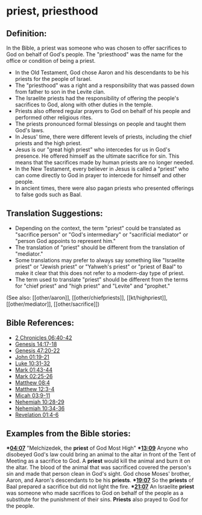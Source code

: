 # priest, priesthood #

## Definition: ##

In the Bible, a priest was someone who was chosen to offer sacrifices to God on behalf of God's people. The "priesthood" was the name for the office or condition of being a priest.

* In the Old Testament, God chose Aaron and his descendants to be his priests for the people of Israel.
* The "priesthood" was a right and a responsibility that was passed down from father to son in the Levite clan.
* The Israelite priests had the responsibility of offering the people's sacrifices to God, along with other duties in the temple.
* Priests also offered regular prayers to God on behalf of his people and performed other religious rites.
* The priests pronounced formal blessings on people and taught them God's laws.
* In Jesus' time, there were different levels of priests, including the chief priests and the high priest.
* Jesus is our "great high priest" who intercedes for us in God's presence. He offered himself as the ultimate sacrifice for sin. This means that the sacrifices made by human priests are no longer needed.
* In the New Testament, every believer in Jesus is called a "priest" who can come directly to God in prayer to intercede for himself and other people.
* In ancient times, there were also pagan priests who presented offerings to false gods such as Baal.

## Translation Suggestions: ##

* Depending on the context, the term "priest" could be translated as "sacrifice person" or "God's intermediary" or "sacrificial mediator" or "person God appoints to represent him."
* The translation of "priest" should be different from the translation of "mediator."
* Some translations may prefer to always say something like "Israelite priest" or "Jewish priest" or "Yahweh's priest" or "priest of Baal" to make it clear that this does not refer to a modern-day type of priest.
* The term used to translate "priest" should be different from the terms for "chief priest" and "high priest" and "Levite" and "prophet."

(See also: [[other/aaron]], [[other/chiefpriests]], [[kt/highpriest]], [[other/mediator]], [[other/sacrifice]])

## Bible References: ##

* [2 Chronicles 06:40-42](en/tn/2ch/help/06/40)
* [Genesis 14:17-18](en/tn/gen/help/14/17)
* [Genesis 47:20-22](en/tn/gen/help/47/20)
* [John 01:19-21](en/tn/jhn/help/01/19)
* [Luke 10:31-32](en/tn/luk/help/10/31)
* [Mark 01:43-44](en/tn/mrk/help/01/43)
* [Mark 02:25-26](en/tn/mrk/help/02/25)
* [Matthew 08:4](en/tn/mat/help/08/04)
* [Matthew 12:3-4](en/tn/mat/help/12/03)
* [Micah 03:9-11](en/tn/mic/help/03/09)
* [Nehemiah 10:28-29](en/tn/neh/help/10/28)
* [Nehemiah 10:34-36](en/tn/neh/help/10/34)
* [Revelation 01:4-6](en/tn/rev/help/01/04)

## Examples from the Bible stories: ##

  __*[04:07](en/tn/obs/help/04/07)__ "Melchizedek, the __priest__ of God Most High"
  __*[13:09](en/tn/obs/help/13/09)__ Anyone who disobeyed God's law could bring an animal to the altar in front of the Tent of Meeting as a sacrifice to God. A __priest__ would kill the animal and burn it on the altar. The blood of the animal that was sacrificed covered the person's sin and made that person clean in God's sight. God chose Moses' brother, Aaron, and Aaron's descendants to be his __priests__.
  __*[19:07](en/tn/obs/help/19/07)__ So the __priests__ of Baal prepared a sacrifice but did not light the fire.
  __*[21:07](en/tn/obs/help/21/07)__ An Israelite __priest__ was someone who made sacrifices to God on behalf of the people as a substitute for the punishment of their sins. __Priests__ also prayed to God for the people.